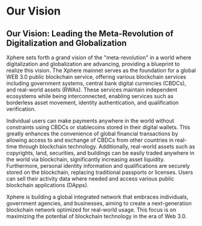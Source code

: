 # Our Vision

## Our Vision: Leading the Meta-Revolution of Digitalization and Globalization



Xphere sets forth a grand vision of the "meta-revolution" in a world where digitalization and globalization are advancing, providing a blueprint to realize this vision. The Xphere mainnet serves as the foundation for a global WEB 3.0 public blockchain service, offering various blockchain services including government systems, central bank digital currencies (CBDCs), and real-world assets (RWAs). These services maintain independent ecosystems while being interconnected, enabling services such as borderless asset movement, identity authentication, and qualification verification.



Individual users can make payments anywhere in the world without constraints using CBDCs or stablecoins stored in their digital wallets. This greatly enhances the convenience of global financial transactions by allowing access to and exchange of CBDCs from other countries in real-time through blockchain technology. Additionally, real-world assets such as copyrights, land, securities, and buildings can be easily traded anywhere in the world via blockchain, significantly increasing asset liquidity. Furthermore, personal identity information and qualifications are securely stored on the blockchain, replacing traditional passports or licenses. Users can sell their activity data where needed and access various public blockchain applications (DApps).



Xphere is building a global integrated network that embraces individuals, government agencies, and businesses, aiming to create a next-generation blockchain network optimized for real-world usage. This focus is on maximizing the potential of blockchain technology in the era of Web 3.0.









